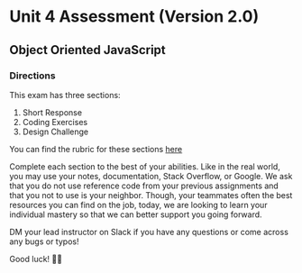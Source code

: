# Unit 4 Assessment (Version 2.0)
## Object Oriented JavaScript

### Directions
This exam has three sections:
  1. Short Response
  2. Coding Exercises
  3. Design Challenge
  
You can find the rubric for these sections [here](rubric.md)

Complete each section to the best of your abilities. Like in the real world, you may use your notes, documentation, Stack Overflow, or Google. We ask that you do not use reference code from your previous assignments and that you not to use is your neighbor. Though, your teammates often the best resources you can find on the job, today, we are looking to learn your individual mastery so that we can better support you going forward. 

DM your lead instructor on Slack if you have any questions or come across any bugs or typos!

Good luck! ✌🏾 
